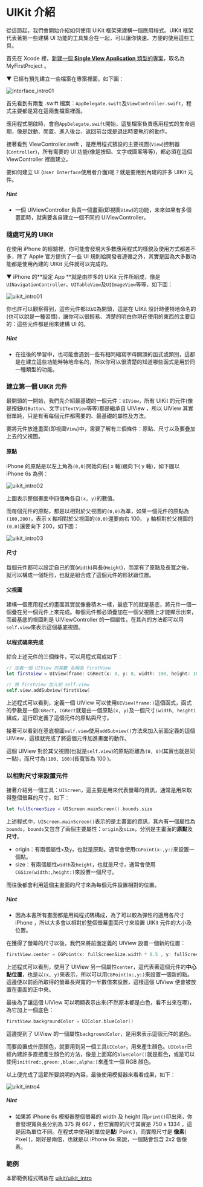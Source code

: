 # UIKit 介紹

從這節起，我們會開始介紹如何使用 UIKit 框架來建構一個應用程式。UIKit 框架代表著把一些建構 UI 功能的工具集合在一起，可以讓你快速、方便的使用這些工具。

首先在 Xcode 裡，[新建一個 **Single View Application** 類型的專案](../more/open_project.md#create_a_new_project)，取名為 MyFirstProject 。

▼ 已經有預先建立一些檔案在專案裡面，如下圖：

![interface_intro01](../images/interface_intro/interface_intro01.png)

首先看到有兩隻 .swift 檔案：`AppDelegate.swift`及`ViewController.swift`，程式主要都是寫在這兩隻檔案裡面。

應用程式開啟時，會自`AppDelegate.swift`開始，這隻檔案負責應用程式的生命週期，像是啟動、閒置、進入後台、返回前台或是退出時要執行的動作。

接著看到 ViewController.swift ，是應用程式預設的主要視圖(`View`)控制器(`Controller`)，所有需要的 UI 功能(像是按鈕、文字或圖案等等)，都必須在這個 ViewController 裡面建立。

要如何建立 UI (`User Interface`使用者介面)呢？就是要用到內建的許多 UIKit 元件。

##### Hint

- 一個 UIViewController 負責一個畫面(即視圖`View`)的功能，未來如果有多個畫面時，就需要各自建立一個不同的 UIViewController。


### 隨處可見的 UIKit

在使用 iPhone 的經驗裡，你可能會發現大多數應用程式的樣貌及使用方式都差不多，除了 Apple 官方提供了一些 UI 規則給開發者遵循之外，其實是因為大多數功能都是使用內建的 UIKit 元件就可以完成的。

▼ iPhone 的**設定 App **就是由許多的 UIKit 元件所組成，像是`UINavigationController`、`UITableView`及`UIImageView`等等，如下圖：

![uikit_intro01](../images/uikit_intro/uikit_intro01.png)

你也許可以觀察得到，這些元件都以`UI`為開頭，這是在 UIKit 設計時便特地命名的(也可以說是一種習慣)，讓你可以很輕易、清楚的明白你現在使用的東西的主要目的：這些元件都是用來建構 UI 的。

##### Hint

- 在往後的學習中，也可能會遇到一些有相同縮寫字母開頭的函式或類別，這都是在建立這些功能時特地命名的，所以你可以很清楚的知道哪些函式是用於同一種類型的功能。


### 建立第一個 UIKit 元件

最開頭的一開始，我們先介紹最基礎的一個元件：`UIView`，所有 UIKit 的元件(像是按鈕`UIButton`、文字`UITextView`等等)都是繼承自 UIView ，所以 UIView 其實很單純，只是有著每個元件都需要的、最基礎的屬性及方法。

要將元件放進畫面(即視圖`View`)中，需要了解有三個條件：原點、尺寸以及要疊加上去的父視圖。

#### 原點

iPhone 的原點是以左上角為`(0,0)`開始向右( x 軸)跟向下( y 軸)，如下圖以 iPhone 6s 為例：

![uikit_intro02](../images/uikit_intro/uikit_intro02.png)

上圖表示整個畫面中四個角各自`(x, y)`的數值。

而每個元件的原點，都是以相對於父視圖的`(0,0)`為準，如果一個元件的原點為`(100,200)`，表示 x 軸相對於父視圖的`(0,0)`還要向右 100， y 軸相對於父視圖的`(0,0)`還要向下 200，如下圖：

![uikit_intro03](../images/uikit_intro/uikit_intro03.png)

#### 尺寸

每個元件都可以設定自己的寬(`Width`)與長(`Height`)，而當有了原點及長寬之後，就可以構成一個矩形，也就是組合成了這個元件的形狀跟位置。

#### 父視圖

建構一個應用程式的畫面其實就像疊積木一樣，最底下的就是基底，將元件一個一個疊在另一個元件上來完成。每個元件都必須疊加在一個父視圖上才能顯示出來，而最基底的視圖則是 UIViewController 的一個屬性，在其內的方法都可以用`self.view`來表示這個基底視圖。

#### 以程式碼來完成

綜合上述元件的三個條件，可以用程式寫成如下：

```swift
// 定義一個 UIView 的常數 名稱為 firstView
let firstView = UIView(frame: CGRect(x: 0, y: 0, width: 100, height: 100))

// 將 firstView 加入到 self.view
self.view.addSubview(firstView)

```

上述程式可以看到，定義一個 UIView 可以使用`UIView(frame:)`這個函式，函式的參數是一個`CGRect`，`CGRect`就是由一個原點`(x, y)`及一個尺寸`(width, height)`組成，這行即定義了這個元件的原點與尺寸。

接著可以看到在基底視圖`self.view`使用`addSubview()`方法來加入前面定義的這個 UIView，這樣就完成了將這個元件加進畫面的動作。

這個 UIView 對於其父視圖(也就是`self.view`)的原點距離為`(0, 0)`(其實也就是同一點)，而尺寸為`(100, 100)`(長寬皆為 100 )。


### 以相對尺寸來設置元件

接著介紹另一個工具：`UIScreen`，這主要是用來代表螢幕的資訊，通常是用來取得整個螢幕的尺寸，如下：

```swift
let fullScreenSize = UIScreen.mainScreen().bounds.size

```

上述程式中，`UIScreen.mainScreen()`表示的是主畫面的資訊，其內有一個屬性為`bounds`，`bounds`又包含了兩個主要屬性：`origin`及`size`，分別是主畫面的**原點**及**尺寸**。

- origin：有兩個屬性`x`及`y`，也就是原點。通常會使用`CGPoint(x:,y:)`來設置一個點。
- size：有兩個屬性`width`及`height`，也就是尺寸，通常會使用`CGSize(width:,height:)`來設置一個尺寸。

而往後都會利用這個主畫面的尺寸來為每個元件設置相對的位置。

##### Hint

- 因為本書所有畫面都是用純程式碼構成，為了可以較為彈性的適用各尺寸 iPhone ，所以大多會以相對於整個螢幕畫面尺寸來設置 UIKit 元件的大小及位置。

在獲得了螢幕的尺寸以後，我們來將前面定義的 UIView 設置一個新的位置：

```swift
firstView.center = CGPoint(x: fullScreenSize.width * 0.5 , y: fullScreenSize.height * 0.5)

```

上述程式可以看到，使用了 UIView 另一個屬性`center`，這代表著這個元件的**中心點位置**，也是以`(x, y)`來表示，所以可以用`CGPoint(x:,y:)`來設置一個新的點。這邊便以前面所取得的螢幕長與寬的一半數值來設置，這樣這個 UIView 便會被放置在畫面的正中央。

最後為了讓這個 UIView 可以明顯表示出來(不然原本都是白色，看不出來在哪)，為它加上一個底色：

```swift
firstView.backgroundColor = UIColor.blueColor()

```

這邊提到了 UIView 的一個屬性`backgroundColor`，是用來表示這個元件的底色。

而要設置成什麼顏色，就要用到另一個工具`UIColor`，用來產生顏色。`UIColor`已經內建許多直接產生顏色的方法，像是上面寫的`blueColor()`就是藍色，或是可以使用`init(red:,green:,blue:,alpha:)`來產生一個 RGB 顏色。

以上便完成了這節所要說明的內容，最後使用模擬器來看看成果，如下：

![uikit_intro4](../images/uikit_intro/uikit_intro04.png)

##### Hint

- 如果將 iPhone 6s 模擬器整個螢幕的 width 及 height 用`print()`印出來，你會發現寬與長分別為 375 與 667 ，但它實際的尺寸其實是 750 x 1334 ，這是因為單位不同。在程式中使用的單位是**點**( Point )，而實際尺寸是 **像素**( Pixel )，剛好是兩倍，也就是以 iPhone 6s 來說，一個點會包含 2x2 個像素。


### 範例

本節範例程式碼放在 [uikit/uikit_intro](https://github.com/itisjoe/swiftgo_files/tree/master/uikit/uikit_intro)

